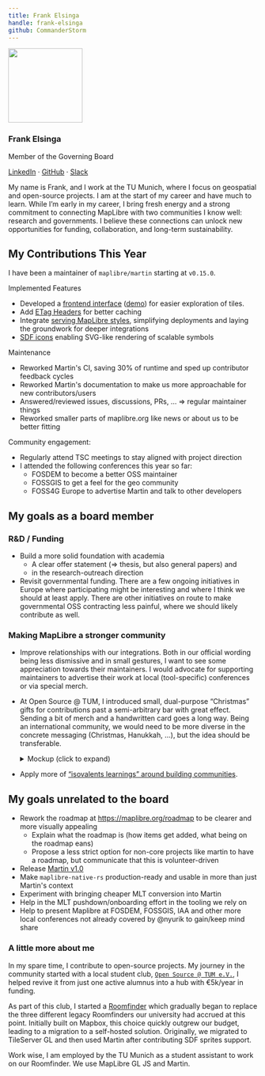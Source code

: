 ```yaml
---
title: Frank Elsinga
handle: frank-elsinga
github: CommanderStorm
---
```


<div class="text-center mb-5">
    <img
        src="https://avatars.githubusercontent.com/u/26258709?v=4"
        width="150"
        class="rounded-circle mt-3"
    />
    <h3 class="m-3">Frank Elsinga</h3>
    <p>Member of the Governing Board</p>
    <p><a href="https://www.linkedin.com/in/frankelsinga/">LinkedIn</a> · <a href="https://github.com/CommanderStorm">GitHub</a> · <a href="https://osmus.slack.com/team/U07SNL36BN3">Slack</a>
</div>

My name is Frank, and I work at the TU Munich, where I focus on geospatial and open-source projects.
I am at the start of my career and have much to learn.
While I’m early in my career, I bring fresh energy and a strong commitment to connecting MapLibre with two communities I know well: research and governments.
I believe these connections can unlock new opportunities for funding, collaboration, and long-term sustainability.

## My Contributions This Year

I have been a maintainer of `maplibre/martin` starting at `v0.15.0`.

Implemented Features

- Developed a [frontend interface](https://github.com/maplibre/martin/releases/taag/v0.18.0) ([demo](https://nav.tum.de/tiles/)) for easier exploration of tiles.
- Add [ETag Headers](https://github.com/maplibre/martin/releases/tag/v0.17.0) for better caching
- Integrate [serving MapLibre styles](https://github.com/maplibre/martin/releases/tag/v0.16.0), simplifying deployments and laying the groundwork for deeper integrations
- [SDF icons](https://github.com/maplibre/martin/releases/taag/v0.15.0) enabling SVG-like rendering of scalable symbols

Maintenance

- Reworked Martin's CI, saving 30% of runtime and sped up contributor feedback cycles
- Reworked Martin's documentation to make us more approachable for new contributors/users
- Answered/reviewed issues, discussions, PRs, … ⇒ regular maintainer things
- Reworked smaller parts of maplibre.org like news or about us to be better fitting

Community engagement:

- Regularly attend TSC meetings to stay aligned with project direction
- I attended the following conferences this year so far:
  - FOSDEM to become a better OSS maintainer
  - FOSSGIS to get a feel for the geo community
  - FOSS4G Europe to advertise Martin and talk to other developers

## My goals as a board member

### R&D / Funding

- Build a more solid foundation with academia
  - A clear offer statement (⇒ thesis, but also general papers) and
  - in the research-outreach direction
- Revisit governmental funding.
  There are a few ongoing initiatives in Europe where participating might be interesting and where I think we should at least apply.
  There are other initiatives on route to make governmental OSS contracting less painful, where we should likely contribute as well.

### Making MapLibre a stronger community

- Improve relationships with our integrations.
  Both in our official wording being less dismissive and in small gestures, I want to see some appreciation towards their maintainers.
  I would advocate for supporting maintainers to advertise their work at local (tool-specific) conferences or via special merch.
- At Open Source @ TUM, I introduced small, dual-purpose “Christmas” gifts for contributions past a semi-arbitrary bar with great effect. Sending a bit of merch and a handwritten card goes a long way.
  Being an international community, we would need to be more diverse in the concrete messaging (Christmas, Hanukkah, …), but the idea should be transferable.
  <details><summary>Mockup (click to expand)</summary>

  <img width="50%" alt="image" src="https://github.com/user-attachments/assets/bab69ba6-fcfc-448b-ae5a-f43a9499bda6" />

  </details>

- Apply more of [“isovalents learnings” around building communities](https://archive.fosdeam.org/2024/schedule/event/fosdem-2024-2776-building-an-open-source-community-one-friend-at-a-time/).

## My goals unrelated to the board

- Rework the roadmap at https://maplibre.org/roadmap to be clearer and more visually appealing
  - Explain what the roadmap is (how items get added, what being on the roadmap eans)
  - Propose a less strict option for non-core projects like martin to have a roadmap, but communicate that this is volunteer-driven
- Release [Martin v1.0](https://github.com/maplibre/martin/discussions/1805)
- Make `maplibre-native-rs` production-ready and usable in more than just Martin's context
- Experiment with bringing cheaper MLT conversion into Martin
- Help in the MLT pushdown/onboarding effort in the tooling we rely on
- Help to present Maplibre at FOSDEM, FOSSGIS, IAA and other more local conferences not already covered by @nyurik to gain/keep mind share

### A little more about me

In my spare time, I contribute to open-source projects.
My journey in the community started with a local student club, [`Open Source @ TUM e.V.`](https://tum.dev), I helped revive it from just one active alumnus into a hub with €5k/year in funding.

As part of this club, I started a [Roomfinder](https://nav.tum.de/navigate?coming_from=5510.02.001&q_from=Chemie&from=chemie&q_to=MW+2001+Rudolf-Diesel-H%C3%B6rsaal&to=5510.02.001&mode=pedestrian) which gradually began to replace the three different legacy Roomfinders our university had accrued at this point.
Initially built on Mapbox, this choice quickly outgrew our budget, leading to a migration to a self-hosted solution.
Originally, we migrated to TileServer GL and then used Martin after contributing SDF sprites support.

Work wise, I am employed by the TU Munich as a student assistant to work on our Roomfinder.
We use MapLibre GL JS and Martin.
